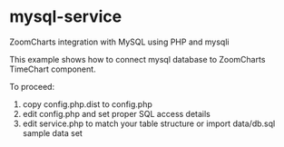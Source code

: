 # mysql-service
ZoomCharts integration with MySQL using PHP and mysqli

This example shows how to connect mysql database to ZoomCharts TimeChart component.

To proceed:
1) copy config.php.dist to config.php
2) edit config.php and set proper SQL access details
3) edit service.php to match your table structure or import data/db.sql sample data set
